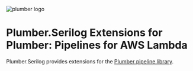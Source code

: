 ![plumber logo](https://raw.githubusercontent.com/marklauter/plumber/main/images/plumber.png)
# Plumber.Serilog Extensions for Plumber: Pipelines for AWS Lambda
Plumber.Serilog provides extensions for the [Plumber pipeline library](https://github.com/marklauter/plumber).

